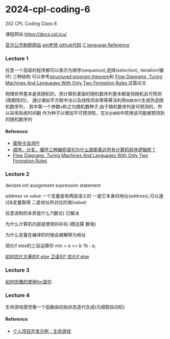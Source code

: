 # 2024-cpl-coding-6
202 CPL Coding Class 6

课程网站
https://docs.cpl.icu/

[官方公开刷题网站](https://public.oj.cpl.icu/)
[ant老师 github代码](https://github.com/courses-at-nju-by-hfwei/2024-cpl-coding-6/tree/main)
[C language Reference](https://en.cppreference.com/w/c/language)


### Lecture 1
任意一个高级的程序都可以表示为顺序(sequence),选择(selection), iteration(循环) 三种结构
可以参考[structured program theorem](https://en.wikipedia.org/wiki/Structured_program_theorem)和
[Flow Diagrams, Turing Machines
And Languages With Only Two
Formation Rules
](https://www.cs.unibo.it/~martini/PP/bohm-jac.pdf)这篇论文

物理世界基本是真随机的，而计算机里面的随机数序列基本都是伪随机且可预测(周期性的)，
通过诸如平方取中法以及线性同余等等算法利用`函数迭代`生成伪造随机数序列，
其中第一个参数x称之为随机数种子,由于随机数序列是可预测的，所以采用系统时间戳
作为种子以增加不可预测性，在`安全编程`中禁用该可能被预测到的随机数序列

#### Reference
* [蒙特卡洛求PI](https://www.jianshu.com/p/e6bf15a779ce)
* [顺序、分支、循环三种编程语句为什么就能表达所有计算机程序逻辑呢？](https://www.zhihu.com/question/19719270)
* [Flow Diagrams, Turing Machines And Languages With Only Two Formation Rules](https://dl.acm.org/doi/pdf/10.1145/355592.365646)

### Lecture 2
declare
init
assignment
expression
statement

address vs value
一个变量是有两层语义的
一是它本身的地址(address),可以通过&变量取得
二是地址所对应的值(value)


任意进制的本质是什么?(数论) 已解决

为什么计算机内部是使用的补码 (模运算 数电)

为什么变量在编译的时候会被解释为地址

简化if else的三目运算符
min = a >= b ?b : a;

[如何优化大量的if else](https://www.zhihu.com/question/441518636)
[卫语句? 优化if else](https://www.bilibili.com/video/BV1r2xueXEQG)

### Lecture 3
[如何优雅的使用for语句](https://www.bilibili.com/video/BV1pjDQYDEPq/?vd_source=3504703962e656bc1d62a64f50fb3aa1)

### Lecture 4
生命游戏感觉像一个函数由初始状态迭代生成(元细胞自动机)


#### Reference
* [个人项目开发示例：生命游戏](https://zhuanlan.zhihu.com/p/29102071)
